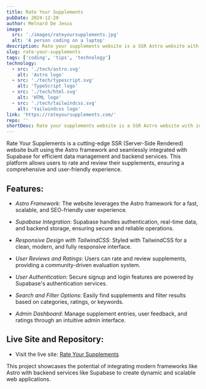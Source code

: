 ```yaml
---
title: Rate Your Supplements
pubDate: 2024-12-20
author: Melnard De Jesus
image:
  src: './images/rateyoursupplements.jpg'
  alt: 'A person coding on a laptop'
description: Rate your supplements website is a SSR Astro website with integration of Supabase.
slug: rate-your-supplements
tags: ['coding', 'tips', 'technology']
technology:
  - src: './tech/astro.svg'
    alt: 'Astro logo'
  - src: './tech/typescript.svg'
    alt: 'TypeScript logo'
  - src: './tech/html.svg'
    alt: 'HTML logo'
  - src: './tech/tailwindcss.svg'
    alt: 'tailwindcss logo'
link: 'https://rateyoursupplements.com/'
repo: ''
shortDesc: Rate your supplements website is a SSR Astro website with integration of Supabase.
---
```


Rate Your Supplements is a cutting-edge SSR (Server-Side Rendered) website built using the Astro framework and seamlessly integrated with Supabase for efficient data management and backend services. This platform allows users to rate and review their supplements, ensuring a comprehensive and user-friendly experience.

## Features:

- <i class="fab fa-astro text-lblue"></i> _Astro Framework_: The website leverages the Astro framework for a fast, scalable, and SEO-friendly user experience.

- <i class="fas fa-database text-lblue"></i> _Supabase Integration_: Supabase handles authentication, real-time data, and backend storage, ensuring secure and reliable operations.

- <i class="fab fa-html5 text-lblue"></i> _Responsive Design with TailwindCSS_: Styled with TailwindCSS for a clean, modern, and fully responsive interface.

- <i class="fas fa-star text-lblue"></i> _User Reviews and Ratings_: Users can rate and review supplements, providing a community-driven evaluation system.

- <i class="fas fa-user text-lblue"></i> _User Authentication_: Secure signup and login features are powered by Supabase's authentication services.

- <i class="fas fa-search text-lblue"></i> _Search and Filter Options_: Easily find supplements and filter results based on categories, ratings, or keywords.

- <i class="fas fa-cogs text-lblue"></i> _Admin Dashboard_: Manage supplement entries, user feedback, and ratings through an intuitive admin interface.

## Live Site and Repository:

- Visit the live site: <a href="https://rateyoursupplements.com/" target="_blank" class="text-lblue"><u>Rate Your Supplements</u></a>

This project showcases the potential of integrating modern frameworks like Astro with backend services like Supabase to create dynamic and scalable web applications.
